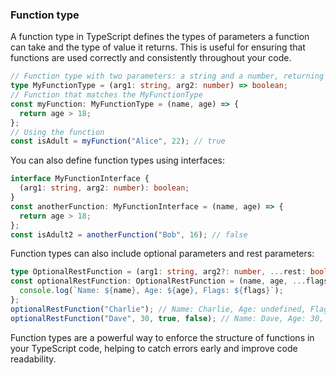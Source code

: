 ### **Function type**

A function type in TypeScript defines the types of parameters a function can take and the type of value it returns. This is useful for ensuring that functions are used correctly and consistently throughout your code.
```typescript
// Function type with two parameters: a string and a number, returning a boolean
type MyFunctionType = (arg1: string, arg2: number) => boolean;
// Function that matches the MyFunctionType
const myFunction: MyFunctionType = (name, age) => {
  return age > 18;
};
// Using the function
const isAdult = myFunction("Alice", 22); // true
```
You can also define function types using interfaces:
```typescript
interface MyFunctionInterface {
  (arg1: string, arg2: number): boolean;
}
const anotherFunction: MyFunctionInterface = (name, age) => {
  return age > 18;
};
const isAdult2 = anotherFunction("Bob", 16); // false
```
Function types can also include optional parameters and rest parameters:
```typescript
type OptionalRestFunction = (arg1: string, arg2?: number, ...rest: boolean[]) => void;
const optionalRestFunction: OptionalRestFunction = (name, age, ...flags) => {
  console.log(`Name: ${name}, Age: ${age}, Flags: ${flags}`);
};
optionalRestFunction("Charlie"); // Name: Charlie, Age: undefined, Flags: []
optionalRestFunction("Dave", 30, true, false); // Name: Dave, Age: 30, Flags: [true, false]
```
Function types are a powerful way to enforce the structure of functions in your TypeScript code, helping to catch errors early and improve code readability.

